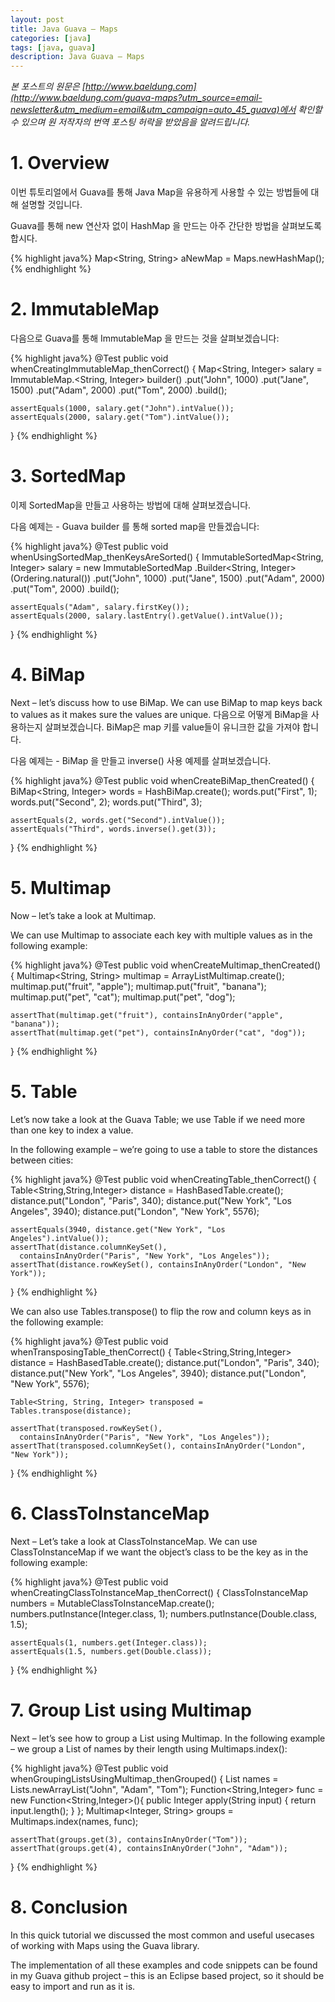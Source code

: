 ```yaml
---
layout: post
title: Java Guava – Maps
categories: [java]
tags: [java, guava]
description: Java Guava – Maps
---
```


*본 포스트의 원문은 [http://www.baeldung.com](http://www.baeldung.com/guava-maps?utm_source=email-newsletter&utm_medium=email&utm_campaign=auto_45_guava)에서 확인할 수 있으며 원 저작자의 번역 포스팅 허락을 받았음을 알려드립니다.*

#  1. Overview

이번 튜토리얼에서 Guava를 통해 Java Map을 유용하게 사용할 수 있는 방법들에 대해 설명할 것입니다.

Guava를 통해 new 연산자 없이 HashMap 을 만드는 아주 간단한 방법을 살펴보도록 합시다. 


{% highlight java%}
Map<String, String> aNewMap = Maps.newHashMap();
{% endhighlight %}


# 2. ImmutableMap

다음으로 Guava를 통해 ImmutableMap 을 만드는 것을 살펴보겠습니다:


{% highlight java%}
@Test
public void whenCreatingImmutableMap_thenCorrect() {
    Map<String, Integer> salary = ImmutableMap.<String, Integer> builder()
      .put("John", 1000)
      .put("Jane", 1500)
      .put("Adam", 2000)
      .put("Tom", 2000)
      .build();
 
    assertEquals(1000, salary.get("John").intValue());
    assertEquals(2000, salary.get("Tom").intValue());
}
{% endhighlight %}


# 3. SortedMap

이제 SortedMap을 만들고 사용하는 방법에 대해 살펴보겠습니다.

다음 예제는 - Guava builder 를 통해 sorted map을 만들겠습니다:


{% highlight java%}
@Test
public void whenUsingSortedMap_thenKeysAreSorted() {
    ImmutableSortedMap<String, Integer> salary = new ImmutableSortedMap
      .Builder<String, Integer>(Ordering.natural())
      .put("John", 1000)
      .put("Jane", 1500)
      .put("Adam", 2000)
      .put("Tom", 2000)
      .build();
 
    assertEquals("Adam", salary.firstKey());
    assertEquals(2000, salary.lastEntry().getValue().intValue());
}
{% endhighlight %}


# 4. BiMap

Next – let’s discuss how to use BiMap. We can use BiMap to map keys back to values as it makes sure the values are unique.
다음으로 어떻게 BiMap을 사용하는지 살펴보겠습니다. BiMap은 map 키를  value들이 유니크한 값을 가져야 합니다.

다음 예제는 - BiMap 을 만들고 inverse() 사용 예제를 살펴보겠습니다.


{% highlight java%}
@Test
public void whenCreateBiMap_thenCreated() {
    BiMap<String, Integer> words = HashBiMap.create();
    words.put("First", 1);
    words.put("Second", 2);
    words.put("Third", 3);
 
    assertEquals(2, words.get("Second").intValue());
    assertEquals("Third", words.inverse().get(3));
}
{% endhighlight %}


# 5. Multimap

Now – let’s take a look at Multimap.

We can use Multimap to associate each key with multiple values as in the following example:


{% highlight java%}
@Test
public void whenCreateMultimap_thenCreated() {
    Multimap<String, String> multimap = ArrayListMultimap.create();
    multimap.put("fruit", "apple");
    multimap.put("fruit", "banana");
    multimap.put("pet", "cat");
    multimap.put("pet", "dog");
 
    assertThat(multimap.get("fruit"), containsInAnyOrder("apple", "banana"));
    assertThat(multimap.get("pet"), containsInAnyOrder("cat", "dog"));
}
{% endhighlight %}


# 5. Table

Let’s now take a look at the Guava Table; we use Table if we need more than one key to index a value.

In the following example – we’re going to use a table to store the distances between cities:


{% highlight java%}
@Test
public void whenCreatingTable_thenCorrect() {
    Table<String,String,Integer> distance = HashBasedTable.create();
    distance.put("London", "Paris", 340);
    distance.put("New York", "Los Angeles", 3940);
    distance.put("London", "New York", 5576);
 
    assertEquals(3940, distance.get("New York", "Los Angeles").intValue());
    assertThat(distance.columnKeySet(), 
      containsInAnyOrder("Paris", "New York", "Los Angeles"));
    assertThat(distance.rowKeySet(), containsInAnyOrder("London", "New York"));
}
{% endhighlight %}


We can also use Tables.transpose() to flip the row and column keys as in the following example:


{% highlight java%}
@Test
public void whenTransposingTable_thenCorrect() {
    Table<String,String,Integer> distance = HashBasedTable.create();
    distance.put("London", "Paris", 340);
    distance.put("New York", "Los Angeles", 3940);
    distance.put("London", "New York", 5576);
 
    Table<String, String, Integer> transposed = Tables.transpose(distance);
 
    assertThat(transposed.rowKeySet(), 
      containsInAnyOrder("Paris", "New York", "Los Angeles"));
    assertThat(transposed.columnKeySet(), containsInAnyOrder("London", "New York"));
}
{% endhighlight %}



# 6. ClassToInstanceMap

Next – Let’s take a look at ClassToInstanceMap. We can use ClassToInstanceMap if we want the object’s class to be the key as in the following example:


{% highlight java%}
@Test
public void whenCreatingClassToInstanceMap_thenCorrect() {
    ClassToInstanceMap<Number> numbers = MutableClassToInstanceMap.create();
    numbers.putInstance(Integer.class, 1);
    numbers.putInstance(Double.class, 1.5);
 
    assertEquals(1, numbers.get(Integer.class));
    assertEquals(1.5, numbers.get(Double.class));
}
{% endhighlight %}



# 7. Group List using Multimap

Next – let’s see how to group a List using Multimap. In the following example – we group a List of names by their length using Multimaps.index():


{% highlight java%}
@Test
public void whenGroupingListsUsingMultimap_thenGrouped() {
    List<String> names = Lists.newArrayList("John", "Adam", "Tom");
    Function<String,Integer> func = new Function<String,Integer>(){
        public Integer apply(String input) {
            return input.length();
        }
    };
    Multimap<Integer, String> groups = Multimaps.index(names, func);
 
    assertThat(groups.get(3), containsInAnyOrder("Tom"));
    assertThat(groups.get(4), containsInAnyOrder("John", "Adam"));
}
{% endhighlight %}



# 8. Conclusion

In this quick tutorial we discussed the most common and useful usecases of working with Maps using the Guava library.

The implementation of all these examples and code snippets can be found in my Guava github project – this is an Eclipse based project, so it should be easy to import and run as it is.